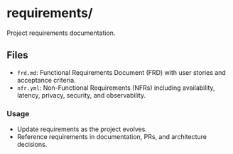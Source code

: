 # requirements/

Project requirements documentation.

## Files
- `frd.md`: Functional Requirements Document (FRD) with user stories and acceptance criteria.
- `nfr.yml`: Non-Functional Requirements (NFRs) including availability, latency, privacy, security, and observability.

### Usage
- Update requirements as the project evolves.
- Reference requirements in documentation, PRs, and architecture decisions.
